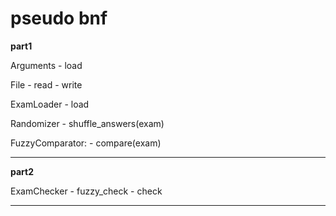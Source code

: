 # pseudo bnf


**part1**

Arguments
    - load

File
    - read
    - write

ExamLoader
    - load

Randomizer
    - shuffle_answers(exam)

FuzzyComparator:
    - compare(exam)

------------

**part2**

ExamChecker
    - fuzzy_check
    - check


------------
